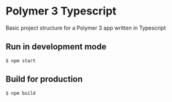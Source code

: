 # Polymer 3 Typescript

Basic project structure for a Polymer 3 app written in Typescript

## Run in development mode

`$ npm start`

## Build for production

`$ npm build`